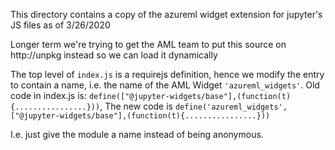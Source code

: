 This directory contains a copy of the azureml widget extension for jupyter's JS files as of 3/26/2020

Longer term we're trying to get the AML team to put this source on http://unpkg instead so we can load it dynamically

The top level of `index.js` is a requirejs definition, hence we modify the entry to contain a name, i.e. the name of the AML Widget `'azureml_widgets'`.
Old code in index.js is:
`define(["@jupyter-widgets/base"],(function(t){................}))`,
The new code is
`define('azureml_widgets', ["@jupyter-widgets/base"],(function(t){................}))`

I.e. just give the module a name instead of being anonymous.
